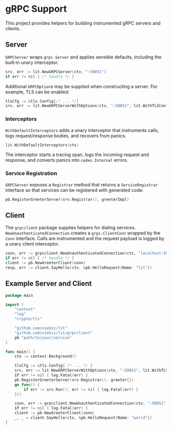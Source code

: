 # gRPC Support

This project provides helpers for building instrumented gRPC servers and clients.

## Server

`GRPCServer` wraps `grpc.Server` and applies sensible defaults, including the built‑in unary interceptor.

```go
srv, err := lit.NewGRPCServer(ctx, ":50051")
if err != nil { /* handle */ }
```

Additional `GRPCOption`s may be supplied when constructing a server. For example, TLS can be enabled:

```go
tlsCfg := &tls.Config{/* ... */}
srv, err := lit.NewGRPCServerWithOptions(ctx, ":50051", lit.WithTLSConfig(tlsCfg))
```

### Interceptors

`WithDefaultInterceptors` adds a unary interceptor that instruments calls, logs request/response bodies, and recovers from panics.

```go
lit.WithDefaultInterceptors(ctx)
```

The interceptor starts a tracing span, logs the incoming request and response, and converts panics into `codes.Internal` errors.

### Service Registration

`GRPCServer` exposes a `Registrar` method that returns a `ServiceRegistrar` interface so that services can be registered with generated code:

```go
pb.RegisterGreeterServer(srv.Registrar(), greeterImpl)
```

## Client

The `grpcclient` package supplies helpers for dialing services. `NewUnauthenticatedConnection` creates a `grpc.ClientConn` wrapped by the `Conn` interface. Calls are instrumented and the request payload is logged by a unary client interceptor.

```go
conn, err := grpcclient.NewUnauthenticatedConnection(ctx, "localhost:50051")
if err != nil { /* handle */ }
client := pb.NewGreeterClient(conn)
resp, err := client.SayHello(ctx, &pb.HelloRequest{Name: "lit"})
```

## Example Server and Client

```go
package main

import (
    "context"
    "log"
    "crypto/tls"

    "github.com/viebiz/lit"
    "github.com/viebiz/lit/grpcclient"
    pb "path/to/your/service"
)

func main() {
    ctx := context.Background()

    tlsCfg := &tls.Config{ /* ... */ }
    srv, err := lit.NewGRPCServerWithOptions(ctx, ":50051", lit.WithTLSConfig(tlsCfg))
    if err != nil { log.Fatal(err) }
    pb.RegisterGreeterServer(srv.Registrar(), greeter{})
    go func() {
        if err := srv.Run(); err != nil { log.Fatal(err) }
    }()

    conn, err := grpcclient.NewUnauthenticatedConnection(ctx, ":50051")
    if err != nil { log.Fatal(err) }
    client := pb.NewGreeterClient(conn)
    _, _ = client.SayHello(ctx, &pb.HelloRequest{Name: "world"})
}
```
